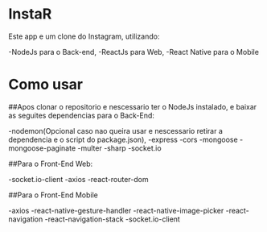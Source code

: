# InstaR

Este app e um clone do Instagram, utilizando:

-NodeJs para o Back-end,
-ReactJs para Web,
-React Native para o Mobile


# Como usar

##Apos clonar o repositorio e nescessario ter o NodeJs instalado, 
e baixar as seguites dependencias para o Back-End:

-nodemon(Opcional caso nao queira usar e nescessario retirar a dependencia e o script do package.json),
-express
-cors
-mongoose
-mongoose-paginate
-multer
-sharp
-socket.io

##Para o Front-End Web:

-socket.io-client
-axios
-react-router-dom

##Para o Front-End Mobile

-axios
-react-native-gesture-handler
-react-native-image-picker
-react-navigation
-react-navigation-stack
-socket.io-client
